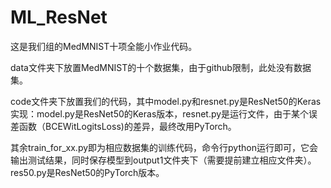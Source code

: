 # ML_ResNet
这是我们组的MedMNIST十项全能小作业代码。  

data文件夹下放置MedMNIST的十个数据集，由于github限制，此处没有数据集。  

code文件夹下放置我们的代码，其中model.py和resnet.py是ResNet50的Keras实现：model.py是ResNet50的Keras版本，resnet.py是运行文件，由于某个误差函数（BCEWitLogitsLoss)的差异，最终改用PyTorch。  

其余train_for_xx.py即为相应数据集的训练代码，命令行python运行即可，它会输出测试结果，同时保存模型到output1文件夹下（需要提前建立相应文件夹）。res50.py是ResNet50的PyTorch版本。  

